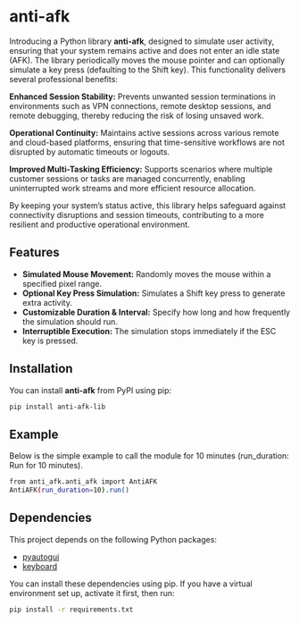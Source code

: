 # anti-afk

Introducing a Python library **anti-afk**, designed to simulate user activity, ensuring that your system remains active and does not enter an idle state (AFK). The library periodically moves the mouse pointer and can optionally simulate a key press (defaulting to the Shift key). This functionality delivers several professional benefits:

**Enhanced Session Stability:**
Prevents unwanted session terminations in environments such as VPN connections, remote desktop sessions, and remote debugging, thereby reducing the risk of losing unsaved work.

**Operational Continuity:**
Maintains active sessions across various remote and cloud-based platforms, ensuring that time-sensitive workflows are not disrupted by automatic timeouts or logouts.

**Improved Multi-Tasking Efficiency:**
Supports scenarios where multiple customer sessions or tasks are managed concurrently, enabling uninterrupted work streams and more efficient resource allocation.

By keeping your system’s status active, this library helps safeguard against connectivity disruptions and session timeouts, contributing to a more resilient and productive operational environment.

## Features

- **Simulated Mouse Movement:** Randomly moves the mouse within a specified pixel range.
- **Optional Key Press Simulation:** Simulates a Shift key press to generate extra activity.
- **Customizable Duration & Interval:** Specify how long and how frequently the simulation should run.
- **Interruptible Execution:** The simulation stops immediately if the ESC key is pressed.

## Installation

You can install **anti-afk** from PyPI using pip:

```bash
pip install anti-afk-lib
```

## Example

Below is the simple example to call the module for 10 minutes (run_duration: Run for 10 minutes).

```bash
from anti_afk.anti_afk import AntiAFK
AntiAFK(run_duration=10).run()
```

## Dependencies

This project depends on the following Python packages:

- [pyautogui](https://pypi.org/project/PyAutoGUI/)
- [keyboard](https://pypi.org/project/keyboard/)

You can install these dependencies using pip. If you have a virtual environment set up, activate it first, then run:
```bash
pip install -r requirements.txt
```
